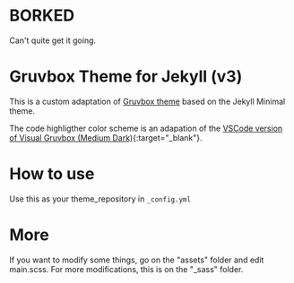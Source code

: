 # BORKED

Can't quite get it going.

# Gruvbox Theme for Jekyll (v3)

This is a custom adaptation of [Gruvbox theme](https://github.com/morhetz/gruvbox) based on the Jekyll Minimal theme.

The code highligther color scheme is an adapation of the [VSCode version of Visual Gruvbox (Medium Dark)](https://github.com/rphlmr/visual-gruvbox-medium-dark){:target="_blank"}.

# How to use

Use this as your theme_repository in `_config.yml`

# More

If you want to modify some things, go on the "assets" folder and edit main.scss.
For more modifications, this is on the "_sass" folder.
